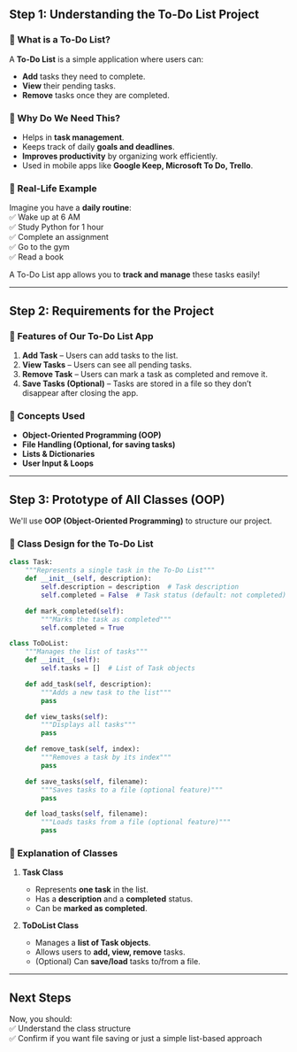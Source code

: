 ## **Step 1: Understanding the To-Do List Project**  

### **📌 What is a To-Do List?**  
A **To-Do List** is a simple application where users can:  
- **Add** tasks they need to complete.  
- **View** their pending tasks.  
- **Remove** tasks once they are completed.  

### **🤔 Why Do We Need This?**  
- Helps in **task management**.  
- Keeps track of daily **goals and deadlines**.  
- **Improves productivity** by organizing work efficiently.  
- Used in mobile apps like **Google Keep, Microsoft To Do, Trello**.  

### **📌 Real-Life Example**  
Imagine you have a **daily routine**:  
✅ Wake up at 6 AM  
✅ Study Python for 1 hour  
✅ Complete an assignment  
✅ Go to the gym  
✅ Read a book  

A To-Do List app allows you to **track and manage** these tasks easily!  

---

## **Step 2: Requirements for the Project**  

### **🔹 Features of Our To-Do List App**  
1. **Add Task** – Users can add tasks to the list.  
2. **View Tasks** – Users can see all pending tasks.  
3. **Remove Task** – Users can mark a task as completed and remove it.  
4. **Save Tasks (Optional)** – Tasks are stored in a file so they don’t disappear after closing the app.  

### **🔹 Concepts Used**  
- **Object-Oriented Programming (OOP)**
- **File Handling (Optional, for saving tasks)**
- **Lists & Dictionaries**
- **User Input & Loops**  

---

## **Step 3: Prototype of All Classes (OOP)**  

We'll use **OOP (Object-Oriented Programming)** to structure our project.  

### **📌 Class Design for the To-Do List**
```python
class Task:
    """Represents a single task in the To-Do List"""
    def __init__(self, description):
        self.description = description  # Task description
        self.completed = False  # Task status (default: not completed)

    def mark_completed(self):
        """Marks the task as completed"""
        self.completed = True

class ToDoList:
    """Manages the list of tasks"""
    def __init__(self):
        self.tasks = []  # List of Task objects

    def add_task(self, description):
        """Adds a new task to the list"""
        pass

    def view_tasks(self):
        """Displays all tasks"""
        pass

    def remove_task(self, index):
        """Removes a task by its index"""
        pass

    def save_tasks(self, filename):
        """Saves tasks to a file (optional feature)"""
        pass

    def load_tasks(self, filename):
        """Loads tasks from a file (optional feature)"""
        pass
```
### **📌 Explanation of Classes**
1. **Task Class**  
   - Represents **one task** in the list.  
   - Has a **description** and a **completed** status.  
   - Can be **marked as completed**.  

2. **ToDoList Class**  
   - Manages a **list of Task objects**.  
   - Allows users to **add, view, remove** tasks.  
   - (Optional) Can **save/load** tasks to/from a file.  

---

## **Next Steps**
Now, you should:  
✅ Understand the class structure  
✅ Confirm if you want file saving or just a simple list-based approach  
